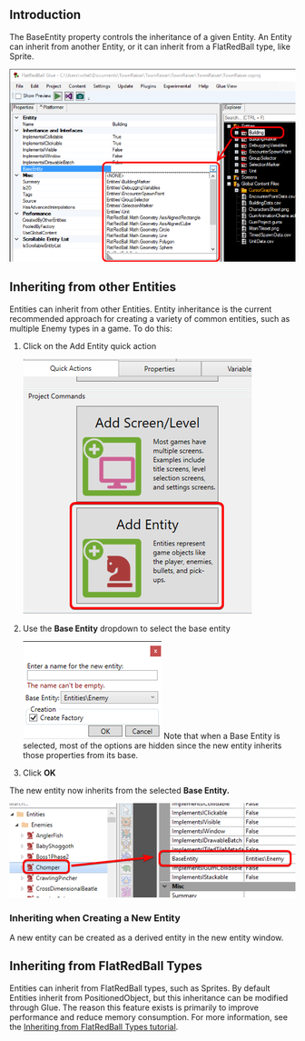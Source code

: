 ## Introduction

The BaseEntity property controls the inheritance of a given Entity. An Entity can inherit from another Entity, or it can inherit from a FlatRedBall type, like Sprite.

![](/media/2017-02-img_58b3a85f1cdf9.png)

## Inheriting from other Entities

Entities can inherit from other Entities. Entity inheritance is the current recommended approach for creating a variety of common entities, such as multiple Enemy types in a game. To do this:

1.  Click on the Add Entity quick action

    ![](/media/2023-07-img_64b09867579c8.png)

2.  Use the **Base Entity** dropdown to select the base entity

    ![](/media/2023-07-img_64b0988c890c8.png) Note that when a Base Entity is selected, most of the options are hidden since the new entity inherits those properties from its base.

3.  Click **OK**

The new entity now inherits from the selected **Base Entity.**

![](/media/2023-07-img_64b098e3931ba.png)

### Inheriting when Creating a New Entity

A new entity can be created as a derived entity in the new entity window.

## Inheriting from FlatRedBall Types

Entities can inherit from FlatRedBall types, such as Sprites. By default Entities inherit from PositionedObject, but this inheritance can be modified through Glue. The reason this feature exists is primarily to improve performance and reduce memory consumption. For more information, see the [Inheriting from FlatRedBall Types tutorial](/documentation/tools/glue-reference/entities/glue-tutorials-inheriting-from-flatredball-types.md "Glue:Tutorials:Entities:Inheriting from FlatRedBall Types").
